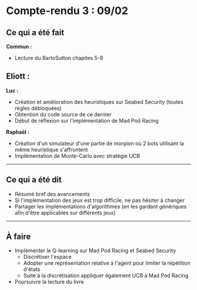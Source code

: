 # Compte-rendu 3 : 09/02

## Ce qui a été fait

**Commun :**
- Lecture du BartoSutton chapites 5-8

**Eliott :**
-

**Luc :**
- Création et amélioration des heuristiques sur Seabed Security (toutes règles débloquées)
- Obtention du code source de ce dernier
- Début de réflexion sur l'implémentation de Mad Pod Racing

**Raphaël :**
- Création d'un simulateur d'une partie de morpion où 2 bots utilisant la même heuristique s'affrontent
- Implémentation de Monte-Carlo avec stratégie UCB

---

## Ce qui a été dit

- Résumé bref des avancements
- Si l'implémentation des jeux est trop difficile, ne pas hésiter à changer
- Partager les implémentations d'algorithmes (en les gardant génériques afin d'être applicables sur différents jeux)

---

## À faire

- Implémenter le Q-learning sur Mad Pod Racing et Seabed Security
    - Discrétiser l'espace
    - Adopter une représentation relative à l'agent pour limiter la répétition d'états
    - Suite à la discrétisation appliquer également UCB à Mad Pod Racing
- Poursuivre la lecture du livre


